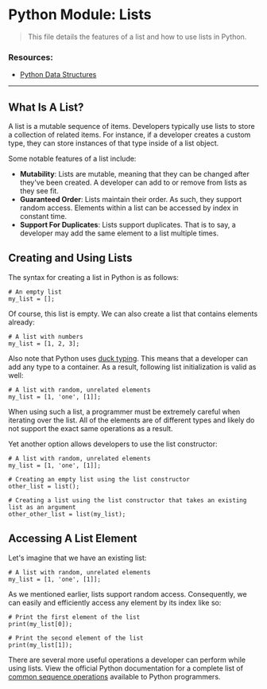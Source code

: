 # Python Module: Lists

> This file details the features of a list and how to use lists in Python.

### Resources:
* [Python Data Structures](https://docs.python.org/3/tutorial/datastructures.html)

---

## What Is A List?

A list is a mutable sequence of items. Developers typically use lists to store a collection of related items. For instance, if a developer creates a custom type, they can store instances of that type inside of a list object.

Some notable features of a list include:

- **Mutability**: Lists are mutable, meaning that they can be changed after they've been created. A developer can add to or remove from lists as they see fit.
- **Guaranteed Order**: Lists maintain their order. As such, they support random access. Elements within a list can be accessed by index in constant time.
- **Support For Duplicates**: Lists support duplicates. That is to say, a developer may add the same element to a list multiple times.

## Creating and Using Lists

The syntax for creating a list in Python is as follows:

```
# An empty list
my_list = [];
```

Of course, this list is empty. We can also create a list that contains elements already:

```
# A list with numbers
my_list = [1, 2, 3];
```

Also note that Python uses [duck typing](https://en.wikipedia.org/wiki/Duck_typing). This means that a developer can add any type to a container. As a result, following list initialization is valid as well:

```
# A list with random, unrelated elements
my_list = [1, 'one', [1]];
```

When using such a list, a programmer must be extremely careful when iterating over the list. All of the elements are of different types and likely do not support the exact same operations as a result.

Yet another option allows developers to use the list constructor:

```
# A list with random, unrelated elements
my_list = [1, 'one', [1]];

# Creating an empty list using the list constructor
other_list = list();

# Creating a list using the list constructor that takes an existing list as an argument
other_other_list = list(my_list);
```

## Accessing A List Element

Let's imagine that we have an existing list:

```
# A list with random, unrelated elements
my_list = [1, 'one', [1]];
```

As we mentioned earlier, lists support random access. Consequently, we can easily and efficiently access any element by its index like so:

```
# Print the first element of the list
print(my_list[0]);

# Print the second element of the list
print(my_list[1]);
```

There are several more useful operations a developer can perform while using lists. View the official Python documentation for a complete list of [common sequence operations](https://docs.python.org/3/library/stdtypes.html#typesseq-common) available to Python programmers.